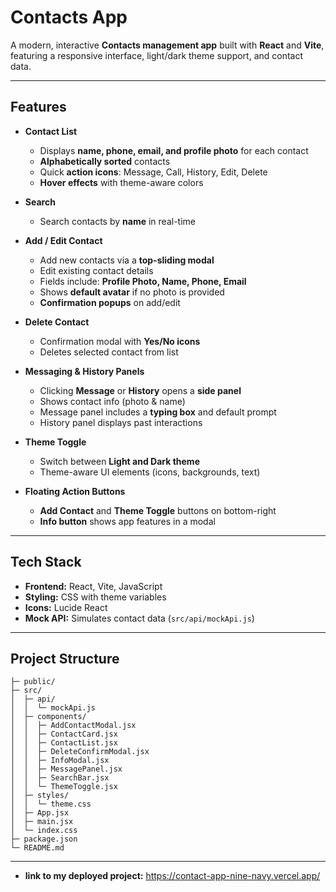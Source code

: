 # Contacts App

A modern, interactive **Contacts management app** built with **React** and **Vite**, featuring a responsive interface, light/dark theme support, and contact data.

---

## Features

- **Contact List**
  - Displays **name, phone, email, and profile photo** for each contact
  - **Alphabetically sorted** contacts
  - Quick **action icons**: Message, Call, History, Edit, Delete
  - **Hover effects** with theme-aware colors

- **Search**
  - Search contacts by **name** in real-time

- **Add / Edit Contact**
  - Add new contacts via a **top-sliding modal**
  - Edit existing contact details
  - Fields include: **Profile Photo, Name, Phone, Email**
  - Shows **default avatar** if no photo is provided
  - **Confirmation popups** on add/edit

- **Delete Contact**
  - Confirmation modal with **Yes/No icons**
  - Deletes selected contact from list

- **Messaging & History Panels**
  - Clicking **Message** or **History** opens a **side panel**
  - Shows contact info (photo & name)
  - Message panel includes a **typing box** and default prompt
  - History panel displays past interactions

- **Theme Toggle**
  - Switch between **Light and Dark theme**
  - Theme-aware UI elements (icons, backgrounds, text)

- **Floating Action Buttons**
  - **Add Contact** and **Theme Toggle** buttons on bottom-right
  - **Info button** shows app features in a modal

---

## Tech Stack

- **Frontend:** React, Vite, JavaScript  
- **Styling:** CSS with theme variables  
- **Icons:** Lucide React  
- **Mock API:** Simulates contact data (`src/api/mockApi.js`)  

---

## Project Structure
```my-project/
├─ public/
├─ src/
│  ├─ api/
│  │  └─ mockApi.js
│  ├─ components/
│  │  ├─ AddContactModal.jsx
│  │  ├─ ContactCard.jsx
│  │  ├─ ContactList.jsx
│  │  ├─ DeleteConfirmModal.jsx
│  │  ├─ InfoModal.jsx
│  │  ├─ MessagePanel.jsx
│  │  ├─ SearchBar.jsx
│  │  └─ ThemeToggle.jsx
│  ├─ styles/
│  │  └─ theme.css
│  ├─ App.jsx
│  ├─ main.jsx
│  └─ index.css
├─ package.json
└─ README.md

```
---
- **link to my deployed project:** https://contact-app-nine-navy.vercel.app/




